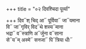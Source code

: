 +++
title = "०२ दिवश्चिदा पूर्व्या"

+++
दिव᳓श् चिद् आ᳓ पूर्विया᳓ जा᳓यमाना  
वि᳓ जा᳓गृविर् विद᳓थे शस्य᳓माना  
भद्रा᳓ व᳓स्त्राणि अ᳓र्जुना व᳓साना  
से᳓य᳓म् अस्मे᳓ सनजा᳓ पि᳓त्रिया धीः᳓